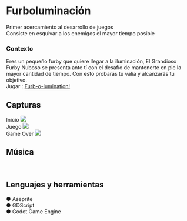 <h1>Furboluminación</h1>
Primer acercamiento al desarrollo de juegos<br>
Consiste en esquivar a los enemigos el mayor tiempo posible
<h3> Contexto</h3>
Eres un pequeño furby que quiere llegar a la iluminación, El Grandioso Furby Nuboso se presenta ante tí con el desafío de mantenerte en pie la mayor cantidad de tiempo. Con esto probarás tu valía y alcanzarás tu objetivo.<br>
Jugar : <a href="https://poipurin.itch.io/furb-o-lumination"> Furb-o-lumination!</a><br>
<h2>Capturas</h2>
Inicio
<img src="https://i.ibb.co/qC7b7n2/primerapantalla.jpg"><br>
Juego
<img src="https://i.ibb.co/F541DgL/juego.jpg"><br>
Game Over
<img src="https://i.ibb.co/3Nm1bMH/gameover.jpg"><br>

<h2>Música</h2>
<br>
<h2>Lenguajes y herramientas</h2>

● Aseprite<br>
● GDScript<br>
● Godot Game Engine<br>
